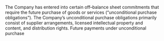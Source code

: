 The  Company  has  entered  into  certain  off–balance  sheet  commitments  that  require  the  future  purchase of  goods  or  services
(“unconditional  purchase  obligations”).  The  Company’s  unconditional  purchase  obligations  primarily  consist  of  supplier
arrangements, licensed intellectual property and content, and distribution rights. Future payments under unconditional purchase